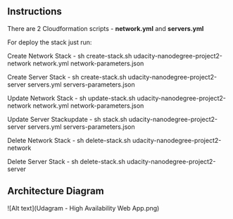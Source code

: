 ## Instructions

There are 2 Cloudformation scripts - **network.yml** and **servers.yml**

For deploy the stack just run: 


Create Network Stack - sh create-stack.sh udacity-nanodegree-project2-network network.yml network-parameters.json
    
Create Server Stack - sh create-stack.sh udacity-nanodegree-project2-server servers.yml servers-parameters.json


Update Network Stack - sh update-stack.sh udacity-nanodegree-project2-network network.yml network-parameters.json

Update Server Stackupdate - sh stack.sh udacity-nanodegree-project2-server servers.yml servers-parameters.json


Delete Network Stack - sh delete-stack.sh udacity-nanodegree-project2-network

Delete Server Stack - sh delete-stack.sh udacity-nanodegree-project2-server


## Architecture Diagram
![Alt text](Udagram - High Availability Web App.png)
